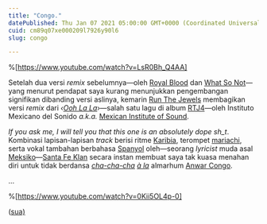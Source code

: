 ```yaml
---
title: "Congo."
datePublished: Thu Jan 07 2021 05:00:00 GMT+0000 (Coordinated Universal Time)
cuid: cm89q07xe000209l7926y90l6
slug: congo

---
```


%[https://www.youtube.com/watch?v=LsR0Bh_Q4AA] 

Setelah dua versi *remix* sebelumnya—oleh [Royal Blood](https://youtube.com/watch?v=fRgkxFYB788) dan [What So Not](https://youtube.com/watch?v=IuKj-1sDlt0)—yang menurut pendapat saya kurang menunjukkan pengembangan signifikan dibanding versi aslinya, kemarin [Run The Jewels](https://en.wikipedia.org/wiki/Run_the_Jewels) membagikan versi *remix* dari *‹*[*Ooh La La*](https://youtube.com/watch?v=Sff7Kc77QAY)›—salah satu lagu di album [RTJ4](https://en.wikipedia.org/wiki/RTJ4)—oleh Instituto Mexicano del Sonido *a.k.a.* [Mexican Institute of Sound](https://en.wikipedia.org/wiki/Mexican_Institute_of_Sound).

*If you ask me, I will tell you that this one is an absolutely dope sh\_t*. Kombinasi lapisan-lapisan *track* berisi ritme [Karibia](https://en.wikipedia.org/wiki/Caribbean), terompet [mariachi](https://en.wikipedia.org/wiki/Mariachi), serta vokal tambahan berbahasa [Spanyol](https://en.wikipedia.org/wiki/Spanish_language) oleh—seorang *lyricist* muda asal [Meksiko](https://en.wikipedia.org/wiki/Mexico)—[Santa Fe Klan](https://open.spotify.com/artist/4tm8CEdm4pkQsEh4jIr9Yp) secara instan membuat saya tak kuasa menahan diri untuk tidak berdansa [*cha-cha-cha*](https://en.wikipedia.org/wiki/Cha-cha-cha_\(dance\)) [*à la*](https://youtube.com/watch?v=0Kii5OL4p-0) almarhum [Anwar Congo](https://id.wikipedia.org/wiki/Anwar_Congo).

…

%[https://www.youtube.com/watch?v=0Kii5OL4p-0] 

([sua)](https://sua.ist)